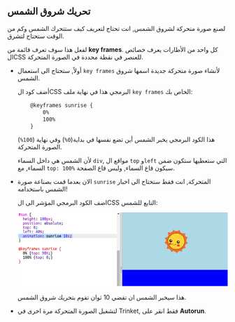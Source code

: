 ## تحريك شروق الشمس

لصنع صورة متحركة لشروق الشمس, انت تحتاج لتعريف كيف ستتحرك الشمس وكم من الوقت ستحتاج لتشرق.

لفعل هذا سوف تعرف قائمة من **key frames**. كل واحد من الأطارات يعرف خصائص الCSS للعنصر في نقطة محددة في الصورة المتحركة.

+ أولاً, ستحتاج الى استعمال `key frames` لأنشاء صورة متحركة جديدة اسمها شروق الشمس.
    
    أضف كود الCSS البرمجي هذا في نهاية ملف `key frames` الخاص بك:
    ```
        @keyframes sunrise {
            0%
            100%
        }
    ```    
    
    هذا الكود البرمجي يخبر الشمس أين تضع نفسها في بداية(`0%`) وفي نهاية (`100%`) الصورة المتحركة.
    
    لأن الشمس هي داخل السماء `div`, مواقع ال `top` و`left` التي ستعطيها ستكون ضمن السماء, مع `top: 100%` سيكون قاع السماء, وليس قاع الصفحة.

+ الان بعدما قمت بصناعة صورة `sunrise` المتحركة, انت فقط ستحتاج الى اخبار الشمس باستخدامه!
    
    اضف الكود البرمجي المؤشر الى الCSS التابع للشمس:
    
    ![لقطة الشاشة](images/sunrise-sunrise.png)
    
    هذا سيخبر الشمس ان تقضي 10 ثوان تقوم بتحريك شروق الشمس.

+ لتشغيل الصورة المتحركة مرة اخرى في Trinket, فقط انقر على **Autorun**.